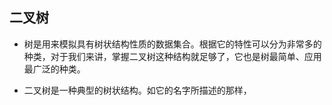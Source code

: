 ## 二叉树

- 树是用来模拟具有树状结构性质的数据集合。根据它的特性可以分为非常多的种类，对于我们来讲，掌握二叉树这种结构就足够了，它也是树最简单、应用最广泛的种类。

- 二叉树是一种典型的树状结构。如它的名字所描述的那样，